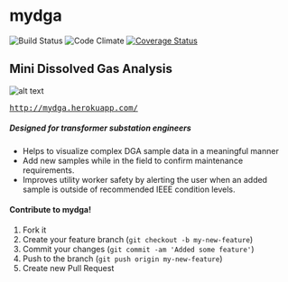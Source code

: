 # mydga

![Build Status](https://codeship.com/projects/f605bae0-0bc1-0133-44fb-0eb8b651a0f7/status?branch=master)
![Code Climate](https://codeclimate.com/github/sammcgrail/mydga/badges/gpa.svg)
[![Coverage Status](https://coveralls.io/repos/sammcgrail/gemhunter/badge.svg)](https://coveralls.io/r/sammcgrail/gemhunter)

## Mini Dissolved Gas Analysis

![alt text](http://i.imgur.com/As4NPOq.png)

<tt>http://mydga.herokuapp.com/</tt>

##### Designed for transformer substation engineers

- Helps to visualize complex DGA sample data in a meaningful manner
- Add new samples while in the field to confirm maintenance requirements.
- Improves utility worker safety by alerting the user when an added sample is outside of recommended IEEE condition levels.

#### Contribute to mydga!
1. Fork it
2. Create your feature branch (`git checkout -b my-new-feature`)
3. Commit your changes (`git commit -am 'Added some feature'`)
4. Push to the branch (`git push origin my-new-feature`)
5. Create new Pull Request
